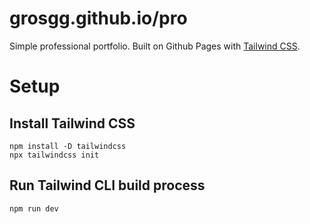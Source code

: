 # grosgg.github.io/pro

Simple professional portfolio.
Built on Github Pages with [Tailwind CSS](https://tailwindcss.com/).

# Setup

## Install Tailwind CSS

```
npm install -D tailwindcss
npx tailwindcss init
```

## Run Tailwind CLI build process

```
npm run dev
```

